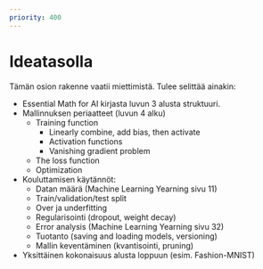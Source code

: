 ```yaml
---
priority: 400
---
```


# Ideatasolla

Tämän osion rakenne vaatii miettimistä. Tulee selittää ainakin:

* Essential Math for AI kirjasta luvun 3 alusta struktuuri.
* Mallinnuksen periaatteet (luvun 4 alku)
    * Training function
        * Linearly combine, add bias, then activate
        * Activation functions
        * Vanishing gradient problem
    * The loss function
    * Optimization 
* Kouluttamisen käytännöt:
    * Datan määrä (Machine Learning Yearning sivu 11)
    * Train/validation/test split
    * Over ja underfitting
    * Regularisointi (dropout, weight decay)
    * Error analysis (Machine Learning Yearning sivu 32)
    * Tuotanto (saving and loading models, versioning)
    * Mallin keventäminen (kvantisointi, pruning)
* Yksittäinen kokonaisuus alusta loppuun (esim. Fashion-MNIST)